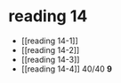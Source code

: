 # reading 14
- [[reading 14-1]]
- [[reading 14-2]]
- [[reading 14-3]]
- [[reading 14-4]] 40/40 **9**